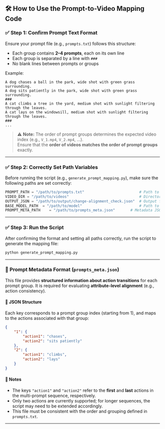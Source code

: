 ## 🛠 How to Use the Prompt-to-Video Mapping Code

### ✅ Step 1: Confirm Prompt Text Format

Ensure your prompt file (e.g., `prompts.txt`) follows this structure:

- Each group contains **2–4 prompts**, each on its own line  
- Each group is separated by a line with `###`  
- No blank lines between prompts or groups

Example:

```
A dog chases a ball in the park, wide shot with green grass surrounding.
A dog sits patiently in the park, wide shot with green grass surrounding.
###
A cat climbs a tree in the yard, medium shot with sunlight filtering through the leaves.
A cat lays on the windowsill, medium shot with sunlight filtering through the leaves.
###
...
```

> ⚠️ **Note:** The order of prompt groups determines the expected video index (e.g., `V_1.mp4`, `V_2.mp4`, ...).  
> Ensure that the **order of videos matches the order of prompt groups** exactly.

---

### ✅ Step 2: Correctly Set Path Variables

Before running the script (e.g., `generate_prompt_mapping.py`), make sure the following paths are set correctly:

```python
PROMPT_PATH = "/path/to/prompts.txt"                         # Path to your prompt text file
VIDEO_DIR = "/path/to/videos"                                # Directory containing the generated videos
OUTPUT_JSON = "/path/to/output/change-alignment_check.json"  # Output file for saving the mapping or score
BASE_MODEL_PATH  = "/path/to/model"                          # Path to Qwen-VL or CLIP model checkpoint
PROMPT_META_PATH    = "/path/to/prompts_meta.json"       # Metadata JSON file with action1/action2 per group
```

---

### ✅ Step 3: Run the Script

After confirming the format and setting all paths correctly, run the script to generate the mapping file:

```bash
python generate_prompt_mapping.py
```
---

### 🧾 Prompt Metadata Format (`prompts_meta.json`)

This file provides **structured information about action transitions** for each prompt group. It is required for evaluating **attribute-level alignment** (e.g., action consistency).

#### 📘 JSON Structure

Each key corresponds to a prompt group index (starting from 1), and maps to the actions associated with that group:

```json
{
    "1": {
        "action1": "chases",
        "action2": "sits patiently"
    },
    "2": {
        "action1": "climbs",
        "action2": "lays"
    }
}
```

#### 📌 Notes

- The keys `"action1"` and `"action2"` refer to the **first** and **last** actions in the multi-prompt sequence, respectively.
- Only two actions are currently supported; for longer sequences, the script may need to be extended accordingly.
- This file must be consistent with the order and grouping defined in `prompts.txt`.

---
